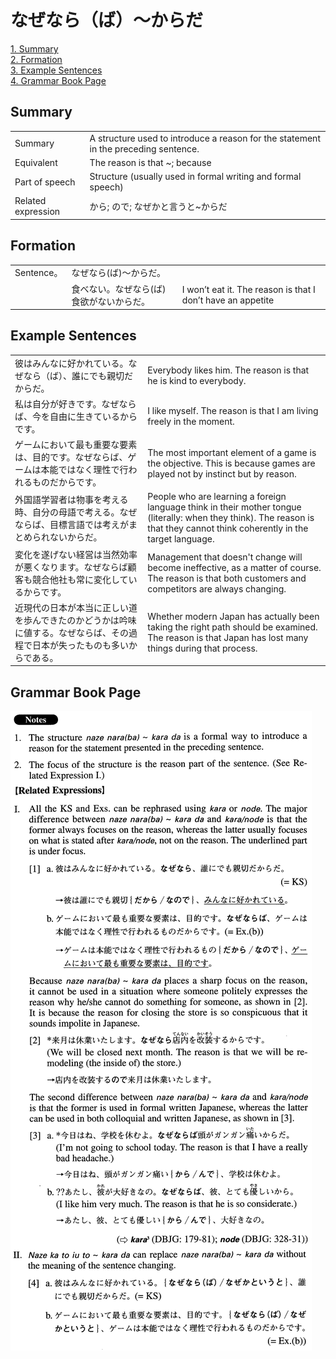 # なぜなら（ば）～からだ

[1. Summary](#summary)<br>
[2. Formation](#formation)<br>
[3. Example Sentences](#example-sentences)<br>
[4. Grammar Book Page](#grammar-book-page)<br>


## Summary

<table><tr>   <td>Summary</td>   <td>A structure used to introduce a reason for the statement in the preceding sentence.</td></tr><tr>   <td>Equivalent</td>   <td>The reason is that ~; because</td></tr><tr>   <td>Part of speech</td>   <td>Structure (usually used in formal writing and formal speech)</td></tr><tr>   <td>Related expression</td>   <td>から; ので; なぜかと言うと~からだ</td></tr></table>

## Formation

<table class="table"><tbody><tr class="tr head"><td class="td"><span class="bold">Sentence。</span></td><td class="td"><span class="concept">なぜなら</span><span>(</span><span class="concept">ば</span><span>)～</span><span class="concept">からだ</span><span>。</span></td><td class="td"></td></tr><tr class="tr"><td class="td"></td><td class="td"><span>食べない。</span><span class="concept">なぜなら</span><span>(</span><span class="concept">ば</span><span>)食欲がない</span><span class="concept">からだ</span><span>。</span></td><td class="td"><span>I won’t eat it. The reason is that I don’t have an appetite</span></td></tr></tbody></table>

## Example Sentences

<table><tr>   <td>彼はみんなに好かれている。なぜなら（ば）、誰にでも親切だからだ。</td>   <td>Everybody likes him. The reason is that he is kind to everybody.</td></tr><tr>   <td>私は自分が好きです。なぜならば、今を自由に生きているからです。</td>   <td>I like myself. The reason is that I am living freely in the moment.</td></tr><tr>   <td>ゲームにおいて最も重要な要素は、目的です。なぜならば、ゲームは本能ではなく理性で行われるものだからです。</td>   <td>The most important element of a game is the objective. This is because games are played not by instinct but by reason.</td></tr><tr>   <td>外国語学習者は物事を考える時、自分の母語で考える。なぜならば、目標言語では考えがまとめられないからだ。</td>   <td>People who are learning a foreign language think in their mother tongue (literally: when they think). The reason is that they cannot think coherently in the target language.</td></tr><tr>   <td>変化を遂げない経営は当然効率が悪くなります。なぜならば顧客も競合他社も常に変化しているからです。</td>   <td>Management that doesn't change will become ineffective, as a matter of course. The reason is that both customers and competitors are always changing.</td></tr><tr>   <td>近現代の日本が本当に正しい道を歩んできたのかどうかは吟味に値する。なぜならば、その過程で日本が失ったものも多いからである。</td>   <td>Whether modern Japan has actually been taking the right path should be examined. The reason is that Japan has lost many things during that process.</td></tr></table>

## Grammar Book Page

![](../img/Advancedなぜなら(ば)～からだ.png)

